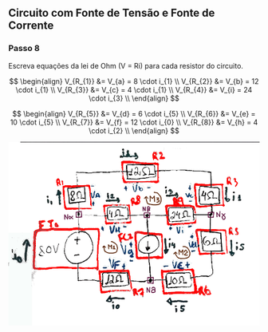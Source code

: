 ## Circuito com Fonte de Tensão e Fonte de Corrente

<div class="grid-50-50">

<div class="grid-element normal">

### Passo 8

Escreva equações da lei de Ohm (V = Ri) para cada resistor do circuito.

<div class="grid-50-50 regular">

<div class="grid-element">

$$
\begin{align}
    V_{R_{1}} &= V_{a} = 8 \cdot i_{1} \\
    V_{R_{2}} &= V_{b} = 12 \cdot i_{1} \\
    V_{R_{3}} &= V_{c} = 4 \cdot i_{1} \\
    V_{R_{4}} &= V_{i} = 24 \cdot i_{3} \\
\end{align}
$$

</div>

<div class="grid-element">

$$
\begin{align}
    V_{R_{5}} &= V_{d} = 6 \cdot i_{5} \\
    V_{R_{6}} &= V_{e} = 10 \cdot i_{5} \\
    V_{R_{7}} &= V_{f} = 12 \cdot i_{0} \\
    V_{R_{8}} &= V_{h} = 4 \cdot i_{2} \\
\end{align}
$$

</div>

</div>

</div>

<div class="grid-element normal" style="margin: auto;">

<!-- _class: transparent -->
![](./img/circuito_2_5.png)

</div>

</div>
